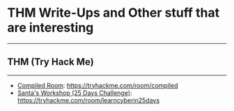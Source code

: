 # THM Write-Ups and Other stuff that are interesting
---
## THM (Try Hack Me)
---
- [Compiled Room](TryHackMeWriteUps/THMCompiled/THMCOmpiled.md): https://tryhackme.com/room/compiled
- [Santa's Workshop (25 Days Challenge)](TryHackMeWriteUps/25Days/SantaWorkshop/SantaWorkshop.md): https://tryhackme.com/room/learncyberin25days